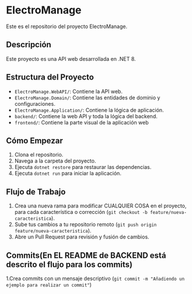 # ElectroManage

Este es el repositorio del proyecto ElectroManage.

## Descripción

Este proyecto es una API web desarrollada en .NET 8.

## Estructura del Proyecto

- `ElectroManage.WebAPI/`: Contiene la API web.
- `ElectroManage.Domain/`: Contiene las entidades de dominio y configuraciones.
- `ElectroManage.Application/`: Contiene la lógica de aplicación.
- `backend/`: Contiene la web API y toda la lógica del backend.
- `frontend/`: Contiene la parte visual de la aplicación web

## Cómo Empezar

1. Clona el repositorio.
2. Navega a la carpeta del proyecto.
3. Ejecuta `dotnet restore` para restaurar las dependencias.
4. Ejecuta `dotnet run` para iniciar la aplicación.

## Flujo de Trabajo

1. Crea una nueva rama para modificar CUALQUIER COSA en el proyecto, para cada característica o corrección (`git checkout -b feature/nueva-caracteristica`).
2. Sube tus cambios a tu repositorio remoto (`git push origin feature/nueva-caracteristica`).
3. Abre un Pull Request para revisión y fusión de cambios.

## Commits(En EL README de BACKEND está descrito el flujo para los commits)

1.Crea commits con un mensaje descriptivo (` git commit -m "Añadiendo un ejemplo para realizar un commit" `)